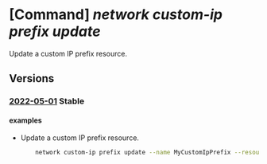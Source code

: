 # [Command] _network custom-ip prefix update_

Update a custom IP prefix resource.

## Versions

### [2022-05-01](/Resources/mgmt-plane/L3N1YnNjcmlwdGlvbnMve30vcmVzb3VyY2Vncm91cHMve30vcHJvdmlkZXJzL21pY3Jvc29mdC5uZXR3b3JrL2N1c3RvbWlwcHJlZml4ZXMve30=/2022-05-01.xml) **Stable**

<!-- mgmt-plane /subscriptions/{}/resourcegroups/{}/providers/microsoft.network/customipprefixes/{} 2022-05-01 -->

#### examples

- Update a custom IP prefix resource.
    ```bash
        network custom-ip prefix update --name MyCustomIpPrefix --resource-group MyResourceGroup --tags foo=bar
    ```
